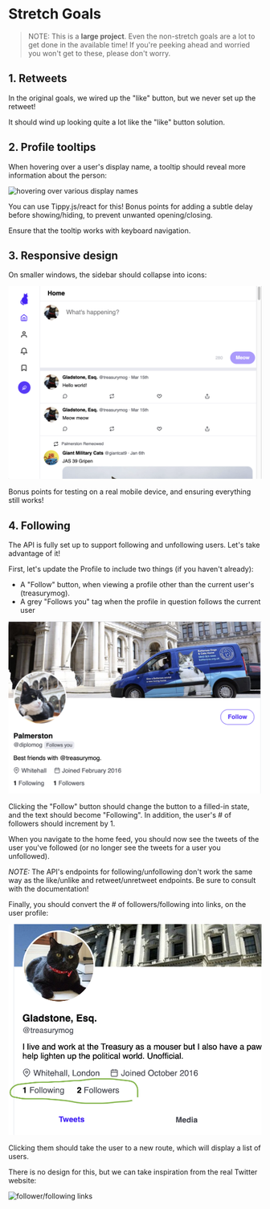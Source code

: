 # Stretch Goals

> NOTE: This is a **large project**. Even the non-stretch goals are a lot to get done in the available time! If you're peeking ahead and worried you won't get to these, please don't worry.

## 1. Retweets

In the original goals, we wired up the "like" button, but we never set up the retweet!

It should wind up looking quite a lot like the "like" button solution.

## 2. Profile tooltips

When hovering over a user's display name, a tooltip should reveal more information about the person:

![hovering over various display names](./assets/tooltip.gif)

You can use Tippy.js/react for this! Bonus points for adding a subtle delay before showing/hiding, to prevent unwanted opening/closing.

Ensure that the tooltip works with keyboard navigation.

## 3. Responsive design

On smaller windows, the sidebar should collapse into icons:

![responsive](./assets/screenshots/responsive.png)

Bonus points for testing on a real mobile device, and ensuring everything still works!

## 4. Following

The API is fully set up to support following and unfollowing users. Let's take advantage of it!

First, let's update the Profile to include two things (if you haven't already):

- A "Follow" button, when viewing a profile other than the current user's (treasurymog).
- A grey "Follows you" tag when the profile in question follows the current user

![Profile tab showing the two items described above](./assets/screenshots/following.png)

Clicking the "Follow" button should change the button to a filled-in state, and the text should become "Following". In addition, the user's # of followers should increment by 1.

When you navigate to the home feed, you should now see the tweets of the user you've followed (or no longer see the tweets for a user you unfollowed).

_NOTE:_ The API's endpoints for following/unfollowing don't work the same way as the like/unlike and retweet/unretweet endpoints. Be sure to consult with the documentation!

Finally, you should convert the # of followers/following into links, on the user profile:

![User profile section showing follower stats](./assets/screenshots/follower-following.png)

Clicking them should take the user to a new route, which will display a list of users.

There is no design for this, but we can take inspiration from the real Twitter website:

![follower/following links](./assets/screenshots/twitter-follower-demo.gif)
